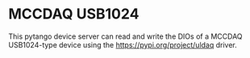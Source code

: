 # MCCDAQ USB1024

This pytango device server can read and write the DIOs of a MCCDAQ USB1024-type device using the https://pypi.org/project/uldaq driver.

